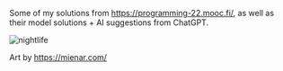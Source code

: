 Some of my solutions from https://programming-22.mooc.fi/, as well as their model solutions + AI suggestions from ChatGPT.

![nightlife](https://user-images.githubusercontent.com/77054484/222982707-3f7c6e4e-874f-4175-b0e4-a2ceac22503b.gif)

Art by https://mienar.com/
